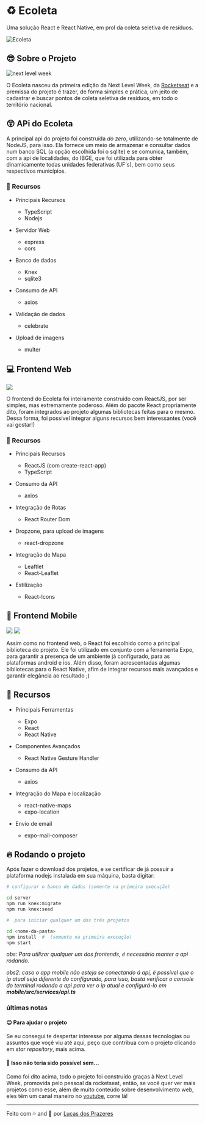 # ♻️  Ecoleta

Uma solução React e React Native, em prol da coleta seletiva de resíduos.

![Ecoleta](.github/capa.svg)

## :sunglasses: Sobre o Projeto

![next level week](.github/logo.svg)

O Ecoleta nasceu da primeira edição da Next Level Week, da [Rocketseat](https://github.com/Rocketseat) e a premissa do projeto é trazer, de forma simples e prática, um jeito de cadastrar  e buscar pontos de coleta seletiva de resíduos, em todo o território nacional.

## :astonished: APi do Ecoleta

A principal api do projeto foi construída *do zero*, utilizando-se totalmente de NodeJS, para isso. Ela fornece um meio de armazenar e consultar dados num banco SQL (a opção escolhida foi o sqlite) e se comunica, também, com a api de localidades, do IBGE, que foi utilizada para obter dinamicamente todas unidades federativas (UF's), bem como seus respectivos municípios.

### :wrench: Recursos
* Principais Recursos
  * TypeScript
  * Nodejs

* Servidor Web
  * express
  * cors

* Banco de dados
  * Knex
  * sqlite3

* Consumo de API
  * axios

* Validação de dados
  * celebrate

* Upload de imagens
  * multer

## :computer: Frontend Web

![](.github/web.gif)

O frontend do Ecoleta foi inteiramente construído com ReactJS, por ser simples, mas extremamente poderoso. Além do pacote React propriamente dito, foram integrados ao projeto algumas bibliotecas feitas para o mesmo. Dessa forma, foi possível integrar alguns recursos bem interessantes (você vai gostar!)

### :wrench: Recursos

* Principais Recursos
  * ReactJS (com create-react-app)
  * TypeScript

* Consumo da API
  * axios

* Integração de Rotas
  * React Router Dom

* Dropzone, para upload de imagens
  * react-dropzone

* Integração de Mapa
  * Leaftlet
  * React-Leaflet

* Estilização
  * React-Icons

## :iphone: Frontend Mobile

![](.github/home-mobile.png)
![](.github/detalhes-mobile.svg)

Assim como no frontend web, o React foi escolhido como a principal biblioteca do projeto. Ele foi utilizado em conjunto com a ferramenta Expo, para garantir a presença de um ambiente já configurado, para as plataformas android e ios. Além disso, foram acrescentadas algumas bibliotecas para o React Native, afim de integrar recursos mais avançados e garantir elegância ao resultado ;)

## :wrench: Recursos
* Principais Ferramentas
  * Expo
  * React
  * React Native

* Componentes Avançados
  * React Native Gesture Handler

* Consumo da API
  * axios

* Integração do Mapa e localização
  * react-native-maps
  * expo-location

* Envio de email
  * expo-mail-composer

## :fire: Rodando o projeto

Após fazer o download dos projetos, e se certificar de já possuir a plataforma nodejs instalada em sua máquina, basta digitar:

```bash
# configurar o banco de dados (somente na primeira execução)

cd server
npm run knex:migrate
npm run knex:seed

#  para iniciar qualquer um dos três projetos

cd <nome-da-pasta>
npm install  #  (somente na primeira execução)
npm start
```

*obs: Para utilizar qualquer um dos frontends, é necessário manter a api rodando.*

*obs2: caso o app mobile não esteja se conectando á api, é possível que o ip atual seja diferente do configurado, para isso, basta verificar o console do terminal rodando a api para ver o ip atual e configurá-lo em **mobile/src/services/api.ts***

### últimas notas

#### :wink: Para ajudar o projeto
Se eu consegui te despertar interesse por alguma dessas tecnologias ou assuntos que voçê viu até aqui, peço que contribua com o projeto clicando em *star repository*, mais acima.

#### :rocket: Isso não teria sido possível sem...
Como foi dito acima, todo o projeto foi construído graças à Next Level Week, promovida pelo pessoal da rocketseat, então, se você quer ver mais projetos como esse, além de muito conteúdo sobre desenvolvimento web, eles têm um canal maneiro no [youtube](https://www.youtube.com/channel/UCSfwM5u0Kce6Cce8_S72olg), corre lá!

***

Feito com :sweat_drops: and :purple_heart: por [Lucas dos Prazeres](https://www.linkedin.com/in/lucas-prazeres-781772182/)
